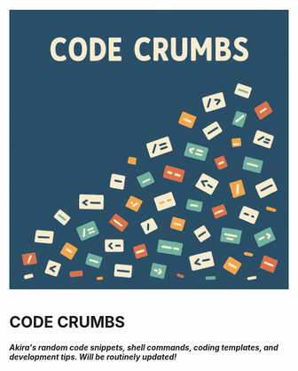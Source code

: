 ![](media/codecrumbs.png)
# CODE CRUMBS
##### Akira's random code snippets, shell commands, coding templates, and development tips. Will be routinely updated!